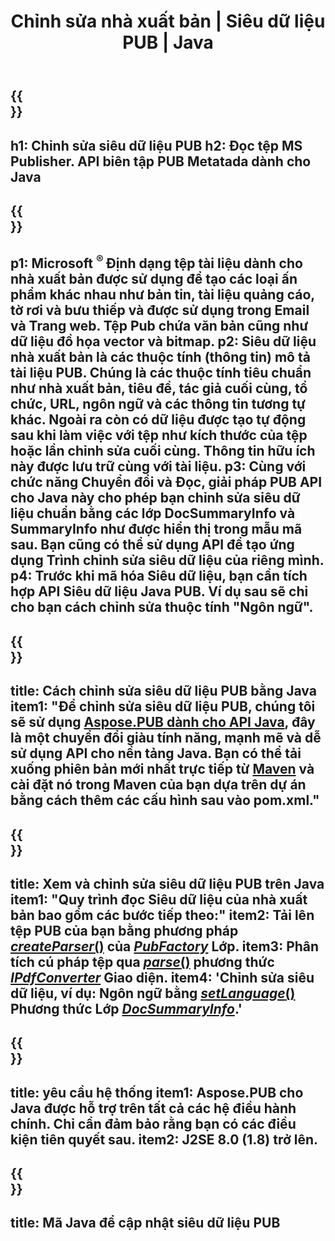 ﻿---
translation: true
template: /_templates/metadata-java.md
title: Chỉnh sửa nhà xuất bản | Siêu dữ liệu PUB | Java
description: Đọc Siêu dữ liệu nhà xuất bản bằng Giải pháp API PUB Java. Native Java API cung cấp cho bạn quyền truy cập vào các thuộc tính SummaryInfo và DocSummaryInfo.
url: /java/metadata/pub/
metakeywords: chỉnh sửa siêu dữ liệu pub java, siêu dữ liệu tệp pub java, trình chỉnh sửa siêu dữ liệu nhà xuất bản java, đọc siêu dữ liệu tệp pub java, đọc siêu dữ liệu pub java
family: pub
platformtag: java
feature: metadata
aliases: / java / siêu dữ liệu /
---

{{<section banner>}}
---
h1: Chỉnh sửa siêu dữ liệu PUB
h2: Đọc tệp MS Publisher. API biên tập PUB Metatada dành cho Java
---

{{<section overview>}}
---
p1: Microsoft <sup> ® </sup> Định dạng tệp tài liệu dành cho nhà xuất bản được sử dụng để tạo các loại ấn phẩm khác nhau như bản tin, tài liệu quảng cáo, tờ rơi và bưu thiếp và được sử dụng trong Email và Trang web. Tệp Pub chứa văn bản cũng như dữ liệu đồ họa vector và bitmap.
p2: Siêu dữ liệu nhà xuất bản là các thuộc tính (thông tin) mô tả tài liệu PUB. Chúng là các thuộc tính tiêu chuẩn như nhà xuất bản, tiêu đề, tác giả cuối cùng, tổ chức, URL, ngôn ngữ và các thông tin tương tự khác. Ngoài ra còn có dữ liệu được tạo tự động sau khi làm việc với tệp như kích thước của tệp hoặc lần chỉnh sửa cuối cùng. Thông tin hữu ích này được lưu trữ cùng với tài liệu.
p3: Cùng với chức năng Chuyển đổi và Đọc, giải pháp PUB API cho Java này cho phép bạn chỉnh sửa siêu dữ liệu chuẩn bằng các lớp DocSummaryInfo và SummaryInfo như được hiển thị trong mẫu mã sau. Bạn cũng có thể sử dụng API để tạo ứng dụng Trình chỉnh sửa siêu dữ liệu của riêng mình.
p4: Trước khi mã hóa Siêu dữ liệu, bạn cần tích hợp API Siêu dữ liệu Java PUB. Ví dụ sau sẽ chỉ cho bạn cách chỉnh sửa thuộc tính "Ngôn ngữ".
---

{{<section widget>}}
---
title: Cách chỉnh sửa siêu dữ liệu PUB bằng Java
item1: "Để chỉnh sửa siêu dữ liệu PUB, chúng tôi sẽ sử dụng [Aspose.PUB dành cho API Java](https://products.aspose.com/pub/java/), đây là một chuyển đổi giàu tính năng, mạnh mẽ và dễ sử dụng API cho nền tảng Java. Bạn có thể tải xuống phiên bản mới nhất trực tiếp từ [Maven](https://repository.aspose.com/pub/) và cài đặt nó trong Maven của bạn dựa trên dự án bằng cách thêm các cấu hình sau vào pom.xml."
---

{{<section feature1>}}
---
title: Xem và chỉnh sửa siêu dữ liệu PUB trên Java
item1: "Quy trình đọc Siêu dữ liệu của nhà xuất bản bao gồm các bước tiếp theo:"
item2: Tải lên tệp PUB của bạn bằng phương pháp [*createParser*()](https://reference.aspose.com/pub/java/com.aspose.pub/PubFactory#createParser-java.lang.String-) của [*PubFactory*](https://reference.aspose.com/pub/java/com.aspose.pub/PubFactory) Lớp.
item3: Phân tích cú pháp tệp qua [*parse*()](https://reference.aspose.com/pub/java/com.aspose.pub/IPubParser#parse--) phương thức [*IPdfConverter*](https://reference.aspose.com/pub/java/com.aspose.pub/IPubParser) Giao diện.
item4: 'Chỉnh sửa siêu dữ liệu, ví dụ: Ngôn ngữ bằng [*setLanguage*()](https://reference.aspose.com/pub/java/com.aspose.pub/DocSummaryInfo#setLanguage-java.lang.String-) Phương thức Lớp [*DocSummaryInfo*](https://reference.aspose.com/pub/java/com.aspose.pub/DocSummaryInfo).'
---

{{<section feature2>}}
---
title: yêu cầu hệ thống
item1: Aspose.PUB cho Java được hỗ trợ trên tất cả các hệ điều hành chính. Chỉ cần đảm bảo rằng bạn có các điều kiện tiên quyết sau.
item2: J2SE 8.0 (1.8) trở lên.
---

{{<section codeexample>}}
---
title: Mã Java để cập nhật siêu dữ liệu PUB
---